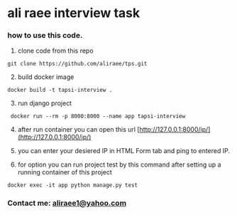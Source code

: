 # ali raee interview task

### how to use this code.

1. clone code from this repo
```
git clone https://github.com/aliraee/tps.git
```

2. build docker image
```
docker build -t tapsi-interview .
```

3. run django project
```
 docker run --rm -p 8000:8000 --name app tapsi-interview 
```

4. after run container you can open this url 
    [http://127.0.0.1:8000/ip/](http://127.0.0.1:8000/ip/)

5. you can enter your desiered IP in HTML Form tab and ping to entered IP.

6. for option you can run project test by this command after setting up a running container of this project
```
docker exec -it app python manage.py test
```



### Contact me: [aliraee1@yahoo.com](mailto:aliraee1@yahoo.com)

